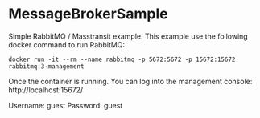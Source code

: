 # MessageBrokerSample

Simple RabbitMQ / Masstransit example.
This example use the following docker command to run RabbitMQ:

```docker run -it --rm --name rabbitmq -p 5672:5672 -p 15672:15672 rabbitmq:3-management```

Once the container is running. You can log into the management console: http://localhost:15672/

Username: guest
Password: guest
